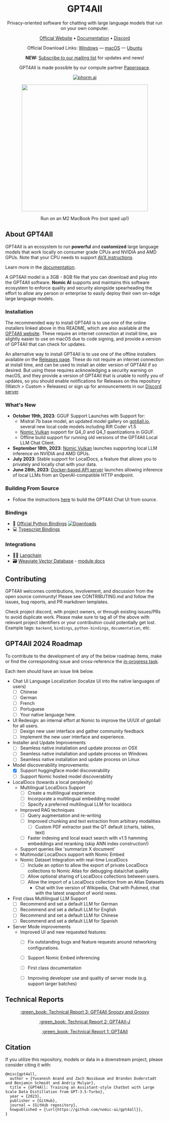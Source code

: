 <h1 align="center">GPT4All</h1>
<p align="center">Privacy-oriented software for chatting with large language models that run on your own computer.</p>
<p align="center">
  <a href="https://gpt4all.io">Official Website</a> &bull; <a href="https://docs.gpt4all.io">Documentation</a> &bull; <a href="https://discord.gg/mGZE39AS3e">Discord</a>
</p>
<p align="center">
  Official Download Links: <a href="https://gpt4all.io/installers/gpt4all-installer-win64.exe">Windows</a> &mdash; <a href="https://gpt4all.io/installers/gpt4all-installer-darwin.dmg">macOS</a> &mdash; <a href="https://gpt4all.io/installers/gpt4all-installer-linux.run">Ubuntu</a>
</p>
<p align="center">
  <b>NEW:</b> <a href="https://forms.nomic.ai/gpt4all-release-notes-signup">Subscribe to our mailing list</a> for updates and news!
</p>
<p align="center">
GPT4All is made possible by our compute partner <a href="https://www.paperspace.com/">Paperspace</a>.
</p>
<p align="center">
 <a href="https://www.phorm.ai/query?projectId=755eecd3-24ad-49cc-abf4-0ab84caacf63"><img src="https://img.shields.io/badge/Phorm-Ask_AI-%23F2777A.svg" alt="phorm.ai"></a>
</p>

<p align="center">
  <img width="auto" height="400" src="https://github.com/nomic-ai/gpt4all/assets/14168726/495fce3e-769b-4e5a-a394-99f072ac4d29">
</p>
<p align="center">
Run on an M2 MacBook Pro (not sped up!)
</p>


## About GPT4All

GPT4All is an ecosystem to run **powerful** and **customized** large language models that work locally on consumer grade CPUs and NVIDIA and AMD GPUs. Note that your CPU needs to support [AVX instructions](https://en.wikipedia.org/wiki/Advanced_Vector_Extensions).

Learn more in the [documentation](https://docs.gpt4all.io).

A GPT4All model is a 3GB - 8GB file that you can download and plug into the GPT4All software. **Nomic AI** supports and maintains this software ecosystem to enforce quality and security alongside spearheading the effort to allow any person or enterprise to easily deploy their own on-edge large language models.


### Installation

The recommended way to install GPT4All is to use one of the online installers linked above in this README, which are also available at the [GPT4All website](https://gpt4all.io/). These require an internet connection at install time, are slightly easier to use on macOS due to code signing, and provide a version of GPT4All that can check for updates.

An alternative way to install GPT4All is to use one of the offline installers available on the [Releases page](https://github.com/nomic-ai/gpt4all/releases). These do not require an internet connection at install time, and can be used to install an older version of GPT4All if so desired. But using these requires acknowledging a security warning on macOS, and they provide a version of GPT4All that is unable to notify you of updates, so you should enable notifications for Releases on this repository (Watch > Custom > Releases) or sign up for announcements in our [Discord server](https://discord.gg/mGZE39AS3e).


### What's New
- **October 19th, 2023**: GGUF Support Launches with Support for:
    - Mistral 7b base model, an updated model gallery on [gpt4all.io](https://gpt4all.io), several new local code models including Rift Coder v1.5
    - [Nomic Vulkan](https://blog.nomic.ai/posts/gpt4all-gpu-inference-with-vulkan) support for Q4\_0 and Q4\_1 quantizations in GGUF.
    - Offline build support for running old versions of the GPT4All Local LLM Chat Client.
- **September 18th, 2023**: [Nomic Vulkan](https://blog.nomic.ai/posts/gpt4all-gpu-inference-with-vulkan) launches supporting local LLM inference on NVIDIA and AMD GPUs.
- **July 2023**: Stable support for LocalDocs, a feature that allows you to privately and locally chat with your data.
- **June 28th, 2023**: [Docker-based API server] launches allowing inference of local LLMs from an OpenAI-compatible HTTP endpoint.

[Docker-based API server]: https://github.com/nomic-ai/gpt4all/tree/cef74c2be20f5b697055d5b8b506861c7b997fab/gpt4all-api


### Building From Source

* Follow the instructions [here](gpt4all-chat/build_and_run.md) to build the GPT4All Chat UI from source.


### Bindings

* :snake: <a href="https://github.com/nomic-ai/gpt4all/tree/main/gpt4all-bindings/python">Official Python Bindings</a> [![Downloads](https://static.pepy.tech/badge/gpt4all/week)](https://pepy.tech/project/gpt4all)
* :computer: <a href="https://github.com/nomic-ai/gpt4all/tree/main/gpt4all-bindings/typescript">Typescript Bindings</a>


### Integrations

* :parrot::link: [Langchain](https://python.langchain.com/en/latest/modules/models/llms/integrations/gpt4all.html)
* :card_file_box: [Weaviate Vector Database](https://github.com/weaviate/weaviate) - [module docs](https://weaviate.io/developers/weaviate/modules/retriever-vectorizer-modules/text2vec-gpt4all)


## Contributing
GPT4All welcomes contributions, involvement, and discussion from the open source community!
Please see CONTRIBUTING.md and follow the issues, bug reports, and PR markdown templates.

Check project discord, with project owners, or through existing issues/PRs to avoid duplicate work.
Please make sure to tag all of the above with relevant project identifiers or your contribution could potentially get lost.
Example tags: `backend`, `bindings`, `python-bindings`, `documentation`, etc.


## GPT4All 2024 Roadmap
To contribute to the development of any of the below roadmap items, make or find the corresponding issue and cross-reference the [in-progress task](https://github.com/orgs/nomic-ai/projects/2/views/1).

Each item should have an issue link below.

- Chat UI Language Localization (localize UI into the native languages of users)
    - [ ] Chinese
    - [ ] German
    - [ ] French
    - [ ] Portuguese
    - [ ] Your native language here. 
- UI Redesign: an internal effort at Nomic to improve the UI/UX of gpt4all for all users.
    - [ ] Design new user interface and gather community feedback
    - [ ] Implement the new user interface and experience.
- Installer and Update Improvements
    - [ ] Seamless native installation and update process on OSX
    - [ ] Seamless native installation and update process on Windows
    - [ ] Seamless native installation and update process on Linux
- Model discoverability improvements:
    - [x] Support huggingface model discoverability
    - [ ] Support Nomic hosted model discoverability
- LocalDocs (towards a local perplexity)
    - Multilingual LocalDocs Support
        - [ ] Create a multilingual experience
        - [ ] Incorporate a multilingual embedding model
        - [ ] Specify a preferred multilingual LLM for localdocs
    - Improved RAG techniques
        - [ ] Query augmentation and re-writing
        - [ ] Improved chunking and text extraction from arbitrary modalities
            - [ ] Custom PDF extractor past the QT default (charts, tables, text)
        - [ ] Faster indexing and local exact search with v1.5 hamming embeddings and reranking (skip ANN index construction!)
    - Support queries like 'summarize X document'
    - Multimodal LocalDocs support with Nomic Embed
    - Nomic Dataset Integration with real-time LocalDocs
        - [ ] Include an option to allow the export of private LocalDocs collections to Nomic Atlas for debugging data/chat quality
        - [ ] Allow optional sharing of LocalDocs collections between users.
        - [ ] Allow the import of a LocalDocs collection from an Atlas Datasets
            - Chat with live version of Wikipedia, Chat with Pubmed, chat with the latest snapshot of world news.
- First class Multilingual LLM Support
    - [ ] Recommend and set a default LLM for German
    - [ ] Recommend and set a default LLM for English
    - [ ] Recommend and set a default LLM for Chinese
    - [ ] Recommend and set a default LLM for Spanish

- Server Mode improvements
    - Improved UI and new requested features:
        - [ ] Fix outstanding bugs and feature requests around networking configurations.
        - [ ] Support Nomic Embed inferencing
        - [ ] First class documentation
        - [ ] Improving developer use and quality of server mode (e.g. support larger batches)


## Technical Reports

<p align="center">
<a href="https://gpt4all.io/reports/GPT4All_Technical_Report_3.pdf">:green_book: Technical Report 3: GPT4All Snoozy and Groovy </a>
</p>

<p align="center">
<a href="https://static.nomic.ai/gpt4all/2023_GPT4All-J_Technical_Report_2.pdf">:green_book: Technical Report 2: GPT4All-J </a>
</p>

<p align="center">
<a href="https://s3.amazonaws.com/static.nomic.ai/gpt4all/2023_GPT4All_Technical_Report.pdf">:green_book: Technical Report 1: GPT4All</a>
</p>


## Citation

If you utilize this repository, models or data in a downstream project, please consider citing it with:
```
@misc{gpt4all,
  author = {Yuvanesh Anand and Zach Nussbaum and Brandon Duderstadt and Benjamin Schmidt and Andriy Mulyar},
  title = {GPT4All: Training an Assistant-style Chatbot with Large Scale Data Distillation from GPT-3.5-Turbo},
  year = {2023},
  publisher = {GitHub},
  journal = {GitHub repository},
  howpublished = {\url{https://github.com/nomic-ai/gpt4all}},
}
```

